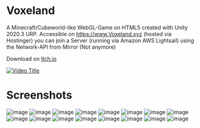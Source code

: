# Voxeland
A Minecraft/Cubeworld-like WebGL-Game on HTML5 created with Unity 2020.3 URP.  Accessible on https://www.Voxeland.xyz (hosted via Hostinger) you can join a Server (running via Amazon AWS Lightsail) using the Network-API from Mirror 
(Not anymore)

Download on [Itch.io](https://can-talat-yakan.itch.io/voxeland)

[![Video Title](https://img.youtube.com/vi/OUJqYngQETU/0.jpg)](https://www.youtube.com/watch?v=OUJqYngQETU)

# Screenshots
![image](https://github.com/CanTalat-Yakan/Voxeland/assets/57494543/3b115b06-7567-4deb-8481-2fd8bd570edc)
![image](https://github.com/CanTalat-Yakan/Voxeland/assets/57494543/2a246672-f723-430b-b347-6b2bb7e35d7b)
![image](https://github.com/CanTalat-Yakan/Voxeland/assets/57494543/b6670c78-3e8f-47af-97fd-1bff3cd94df8)
![image](https://github.com/CanTalat-Yakan/Voxeland/assets/57494543/f006737b-c7ce-42b6-8043-0d87a5fdba58)
![image](https://github.com/CanTalat-Yakan/Voxeland/assets/57494543/c3cd6b40-1f14-4993-b65b-25920691a222)
![image](https://github.com/CanTalat-Yakan/Voxeland/assets/57494543/d71f17a3-ba04-46af-b832-59a6f34e0139)
![image](https://github.com/CanTalat-Yakan/Voxeland/assets/57494543/9ea2ddd9-c9f9-42af-98b4-84baae35e76c)
![image](https://github.com/CanTalat-Yakan/Voxeland/assets/57494543/8050c241-1dfc-45de-b0a2-d3ac6b88b1e2)
![image](https://github.com/CanTalat-Yakan/Voxeland/assets/57494543/b432f689-decb-4f06-88ca-da6a84d1b0fb)
![image](https://github.com/CanTalat-Yakan/Voxeland/assets/57494543/b17bf614-5da8-4fce-b23e-fe4030d4d795)
![image](https://github.com/CanTalat-Yakan/Voxeland/assets/57494543/1f8da3c8-21d6-4509-9efc-7afaa28e0d01)
![image](https://github.com/CanTalat-Yakan/Voxeland/assets/57494543/3d15d10c-2264-4a06-aef6-c116fa2417b5)
![image](https://github.com/CanTalat-Yakan/Voxeland/assets/57494543/f8e000d3-11af-44d8-aa16-e828a78c353b)
![image](https://github.com/CanTalat-Yakan/Voxeland/assets/57494543/ce5f3d65-a10e-4513-bcdb-be67b7f42b22)
![image](https://github.com/CanTalat-Yakan/Voxeland/assets/57494543/b7a29154-c673-4904-9954-f708f4e800b5)
![image](https://github.com/CanTalat-Yakan/Voxeland/assets/57494543/a1bac0c6-6934-4cf4-9072-2385f85ad631)
